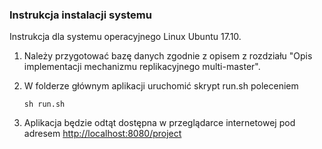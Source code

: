 ### Instrukcja instalacji systemu

Instrukcja dla systemu operacyjnego Linux Ubuntu 17.10.

1. Należy przygotować bazę danych zgodnie z opisem z rozdziału "Opis implementacji mechanizmu replikacyjnego multi-master".

2. W folderze głównym aplikacji uruchomić skrypt run.sh poleceniem

   ```shell
   sh run.sh
   ```

3. Aplikacja będzie odtąt dostępna w przeglądarce internetowej pod adresem [http://localhost:8080/project](http://localhost:8080/project)